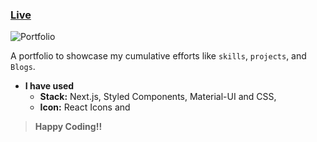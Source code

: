 ### [Live](https://shivamkumar.netlify.app/)
![Portfolio](https://user-images.githubusercontent.com/50996696/122915180-1c0c3e00-d379-11eb-9de3-3f7be2011c6e.png)

A portfolio to showcase my cumulative efforts like ```skills```, ```projects```, and ```Blogs```.

- **I have used**
  - **Stack:** Next.js, Styled Components, Material-UI and CSS,
  - **Icon:** React Icons and 

> **Happy Coding!!**
